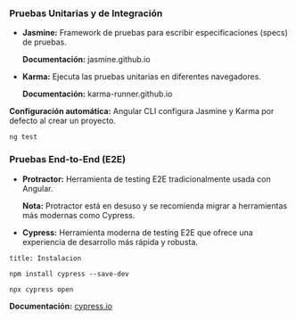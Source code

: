 ### **Pruebas Unitarias y de Integración**

- **Jasmine:** Framework de pruebas para escribir especificaciones (specs) de pruebas.
    
    **Documentación:** jasmine.github.io
    
- **Karma:** Ejecuta las pruebas unitarias en diferentes navegadores.
    
    **Documentación:** karma-runner.github.io
    

**Configuración automática:** Angular CLI configura Jasmine y Karma por defecto al crear un proyecto.

```
ng test
```

### **Pruebas End-to-End (E2E)**

- **Protractor:** Herramienta de testing E2E tradicionalmente usada con Angular.
    
    **Nota:** Protractor está en desuso y se recomienda migrar a herramientas más modernas como Cypress.
    
- **Cypress:** Herramienta moderna de testing E2E que ofrece una experiencia de desarrollo más rápida y robusta.

```ad-note
title: Instalacion
```
```
npm install cypress --save-dev
```

```
npx cypress open
```

**Documentación:** [cypress.io](https://www.cypress.io/)


